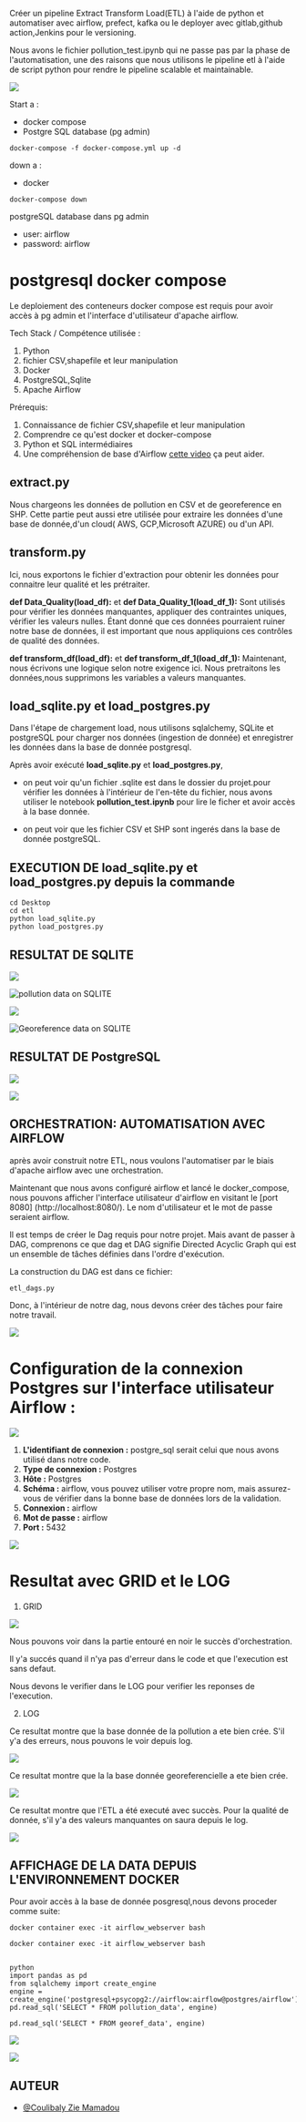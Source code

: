 

Créer un pipeline Extract Transform Load(ETL) à l'aide de python et automatiser avec airflow, prefect, kafka ou le deployer avec gitlab,github action,Jenkins pour le versioning.

Nous avons le fichier pollution_test.ipynb qui ne passe pas par la phase de l'automatisation, une des raisons que nous utilisons le pipeline etl à l'aide de script python pour rendre le pipeline scalable et maintainable.

![](image/chart.png)


Start a :
 - docker compose
 - Postgre SQL database (pg admin)

```shell
docker-compose -f docker-compose.yml up -d
```
down a :
  - docker
```shell
docker-compose down
```
postgreSQL database dans pg  admin

- user: airflow
- password: airflow

# postgresql docker compose
Le deploiement des conteneurs docker compose est requis pour avoir accès à pg admin et l'interface d'utilisateur d'apache airflow.

Tech Stack / Compétence utilisée :
1.  Python
2.  fichier CSV,shapefile et leur manipulation
3.  Docker
4.  PostgreSQL,Sqlite
5.  Apache Airflow 


Prérequis:

1. Connaissance de fichier CSV,shapefile et leur manipulation
2. Comprendre ce qu'est docker et docker-compose
3. Python et SQL intermédiaires
4. Une compréhension de base d'Airflow [cette video](https://www.youtube.com/watch?v=AHMm1wfGuHE&t=705s) ça peut aider.

## extract.py

Nous chargeons les données de pollution en CSV et de georeference en SHP.
Cette partie peut aussi etre utilisée pour extraire les données d'une base de donnée,d'un cloud( AWS, GCP,Microsoft AZURE) ou d'un API.

## transform.py

Ici, nous exportons le fichier d'extraction pour obtenir les données pour connaitre leur qualité et les prétraiter.

**def Data_Quality(load_df):** et **def Data_Quality_1(load_df_1):** Sont utilisés pour vérifier les données manquantes, appliquer des contraintes uniques, vérifier les valeurs nulles. Étant donné que ces données pourraient ruiner notre base de données, il est important que nous appliquions ces contrôles de qualité des données.

**def transform_df(load_df):** et **def transform_df_1(load_df_1):** Maintenant, nous écrivons une logique selon notre exigence ici. Nous pretraitons les données,nous supprimons les variables a valeurs manquantes.

## load_sqlite.py et load_postgres.py

Dans l'étape de chargement load, nous utilisons sqlalchemy, SQLite et postgreSQL pour charger nos données (ingestion de donnée) et enregistrer les données  dans la base de donnée postgresql.


Après avoir exécuté **load_sqlite.py** et **load_postgres.py**, 
- on peut voir qu'un fichier .sqlite est  dans le dossier du projet.pour vérifier les données à l'intérieur de l'en-tête du fichier, nous avons utiliser le notebook **pollution_test.ipynb** pour lire le ficher et avoir accès à la base donnée.

- on peut voir que les fichier CSV et SHP sont ingerés dans la base de donnée postgreSQL. 

## EXECUTION DE load_sqlite.py et load_postgres.py depuis la commande

```shell
cd Desktop
cd etl
python load_sqlite.py
python load_postgres.py

```

## RESULTAT DE SQLITE

![](image/sqlite_pollution.png)

![pollution data on SQLITE](image/sqlite_pollution1.png)

![](image/sqlite_georef.png)

![Georeference data on SQLITE](image/sqlite_georef1.png)

## RESULTAT DE PostgreSQL
![](image/pollution_postgres.png)

![](image/georeference_postgres.png)


## ORCHESTRATION: AUTOMATISATION AVEC AIRFLOW 

après avoir construit notre ETL, nous voulons l'automatiser par le biais d'apache airflow avec une orchestration.



Maintenant que nous avons configuré airflow et lancé le docker_compose, nous pouvons afficher l'interface utilisateur d'airflow en visitant le [port 8080] (http://localhost:8080/). Le nom d'utilisateur et le mot de passe seraient airflow.

Il est temps de créer le Dag requis pour notre projet. Mais avant de passer à DAG, comprenons ce que dag et DAG signifie Directed Acyclic Graph qui est un ensemble de tâches définies dans l'ordre d'exécution.

La construction du DAG est dans ce fichier:
```shell
etl_dags.py
```
Donc, à l'intérieur de notre dag, nous devons créer des tâches pour faire notre travail.

![](image/dags.png)


# Configuration de la connexion Postgres sur l'interface utilisateur Airflow :

![](image/connection.png)

1. **L'identifiant de connexion :** postgre_sql serait celui que nous avons utilisé dans notre code.
2. **Type de connexion :** Postgres
3. **Hôte :** Postgres
4. **Schéma :** airflow, vous pouvez utiliser votre propre nom, mais assurez-vous de vérifier dans la bonne base de données lors de la validation.
5. **Connexion :** airflow
6. **Mot de passe :** airflow
7. **Port :** 5432

![](image/connection_1.png)

# Resultat avec GRID et le LOG

1. GRID

![](image/grid.png)

Nous pouvons voir dans la partie entouré en noir le succès d'orchestration.

Il y'a succés quand il n'ya pas d'erreur dans le code et que l'execution est sans defaut.

Nous devons le verifier dans le LOG pour verifier les reponses de l'execution.


2. LOG

Ce resultat montre que la base donnée  de la  pollution a ete bien crée. 
S'il y'a des erreurs, nous pouvons le voir depuis log.

![](image/log_pollution.png)

Ce resultat montre que la la base donnée georeferencielle a ete bien crée. 

![](image/log_georef.png)

Ce resultat montre que l'ETL a été executé avec succès.
Pour la qualité de donnée, s'il y'a des valeurs manquantes on saura depuis le log.

![](image/log_etl.png)

## AFFICHAGE DE LA DATA DEPUIS L'ENVIRONNEMENT DOCKER

Pour avoir accès à la base de donnée posgresql,nous devons proceder comme suite:

```shell
docker container exec -it airflow_webserver bash

```


```shell
docker container exec -it airflow_webserver bash

```

```shell

python
import pandas as pd
from sqlalchemy import create_engine
engine = create_engine('postgresql+psycopg2://airflow:airflow@postgres/airflow')
pd.read_sql('SELECT * FROM pollution_data', engine)

pd.read_sql('SELECT * FROM georef_data', engine)

```
![](image/resultat_env_docker_poll_data.png)


![](image/resultat_env_docker_georef_data.png)


## AUTEUR

- [@Coulibaly Zie Mamadou](https://github.com/zie225)

